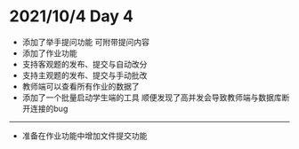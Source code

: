 # 2021/10/4 Day 4

- 添加了举手提问功能 可附带提问内容
- 添加了作业功能
- 支持客观题的发布、提交与自动改分
- 支持主观题的发布、提交与手动批改
- 教师端可以查看所有作业的数据了
- 添加了一个批量启动学生端的工具 顺便发现了高并发会导致教师端与数据库断开连接的bug
---
- 准备在作业功能中增加文件提交功能